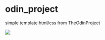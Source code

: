 # odin_project
simple template html/css from TheOdinProject

<img src="https://pics.st/602/769/d84cbcd9.png" />
